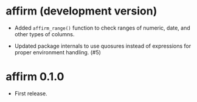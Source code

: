 # affirm (development version)

* Added `affirm_range()` function to check ranges of numeric, date, and other types of columns.

* Updated package internals to use quosures instead of expressions for proper environment handling. (#5)

# affirm 0.1.0

* First release.
